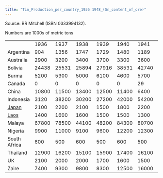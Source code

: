 ```yaml
---
title: "Tin_Production_per_country_1936 1948_(Sn_content_of_ore)"
---
```


Source: BR Mitchell (ISBN 0333994132).

Numbers are 1000s of metric tons

|                         |       |       |       |       |       |       |       |       |       |       |       |       |       |
|-------------------------|-------|-------|-------|-------|-------|-------|-------|-------|-------|-------|-------|-------|-------|
|                         | 1936  | 1937  | 1938  | 1939  | 1940  | 1941  | 1942  | 1943  | 1944  | 1945  | 1946  | 1947  | 1948  |
| Argentina               | 904   | 1356  | 1747  | 1729  | 1480  | 1189  | 872   | 785   | 1002  | 1101  | 795   | 558   | 284   |
| Australia               | 2900  | 3200  | 3400  | 3700  | 3300  | 3600  | 3000  | 2600  | 2600  | 2300  | 2100  | 2500  | 1900  |
| Bolivia                 | 24438 | 25531 | 25894 | 27916 | 38531 | 42740 | 38907 | 40960 | 39341 | 43168 | 38222 | 33800 | 37935 |
| Burma                   | 5200  | 5300  | 5000  | 6100  | 4600  | 5700  | 600   | 600   | 500   | 400   | 300   | 1800  | 1200  |
| Canada                  | 0     | 0     | 0     | 0     | 0     | 29    | 562   | 353   | 235   | 385   | 396   | 324   | 314   |
| China                   | 10800 | 11500 | 13400 | 12500 | 11400 | 6400  | 5800  | 3900  | 2000  | 2000  | 2700  | 4400  | 4900  |
| Indonesia               | 3120  | 38200 | 30200 | 27200 | 42000 | 54200 | 10100 | 19400 | 7700  | 1100  | 6500  | 16200 | 31100 |
| [Japan](/Japan "Japan") | 2100  | 2200  | 2100  | 1500  | 1800  | 2200  | 1900  | 1100  | 400   | 100   | 100   | 100   | 100   |
| [Laos](/Laos "Laos")    | 1400  | 1600  | 1600  | 1500  | 1500  | 1300  | 1000  | 700   | 400   | 100   | 0     | 0     | 0     |
| Malaya                  | 67800 | 78500 | 44100 | 48200 | 84300 | 80700 | 16000 | 26400 | 9500  | 3200  | 8600  | 27500 | 45500 |
| Nigeria                 | 9900  | 11000 | 9100  | 9600  | 12200 | 12300 | 12600 | 12900 | 12700 | 11400 | 10500 | 9300  | 9400  |
| South Africa            | 600   | 500   | 600   | 500   | 600   | 500   | 500   | 500   | 500   | 500   | 500   | 500   | 500   |
| Thailand                | 12900 | 16200 | 15100 | 15900 | 17400 | 16100 | 8000  | 5900  | 3300  | 1800  | 1100  | 1400  | 4300  |
| UK                      | 2100  | 2000  | 2000  | 1700  | 1600  | 1500  | 1400  | 1400  | 1300  | 1200  | 800   | 900   | 900   |
| Zaire                   | 7400  | 9300  | 9800  | 8300  | 12500 | 16000 | 16100 | 17300 | 17100 | 17300 | 14500 | 12600 | 13100 |
